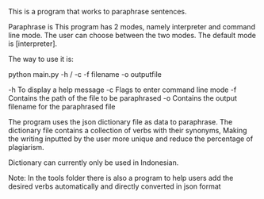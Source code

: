 This is a program that works to paraphrase sentences.

Paraphrase is 
This program has 2 modes, namely interpreter and command line mode. The user can choose
between the two modes. The default mode is [interpreter].

The way to use it is:

python main.py -h / -c -f filename -o outputfile

-h          To display a help message
-c          Flags to enter command line mode 
-f          Contains the path of the file to be paraphrased
-o          Contains the output filename for the paraphrased file

The program uses the json dictionary file as data to paraphrase.
The dictionary file contains a collection of verbs with their synonyms, Making the writing inputted by the user
more unique and reduce the percentage of plagiarism.

Dictionary can currently only be used in Indonesian.

Note: In the tools folder there is also a program to help users add the desired verbs
automatically and directly converted in json format